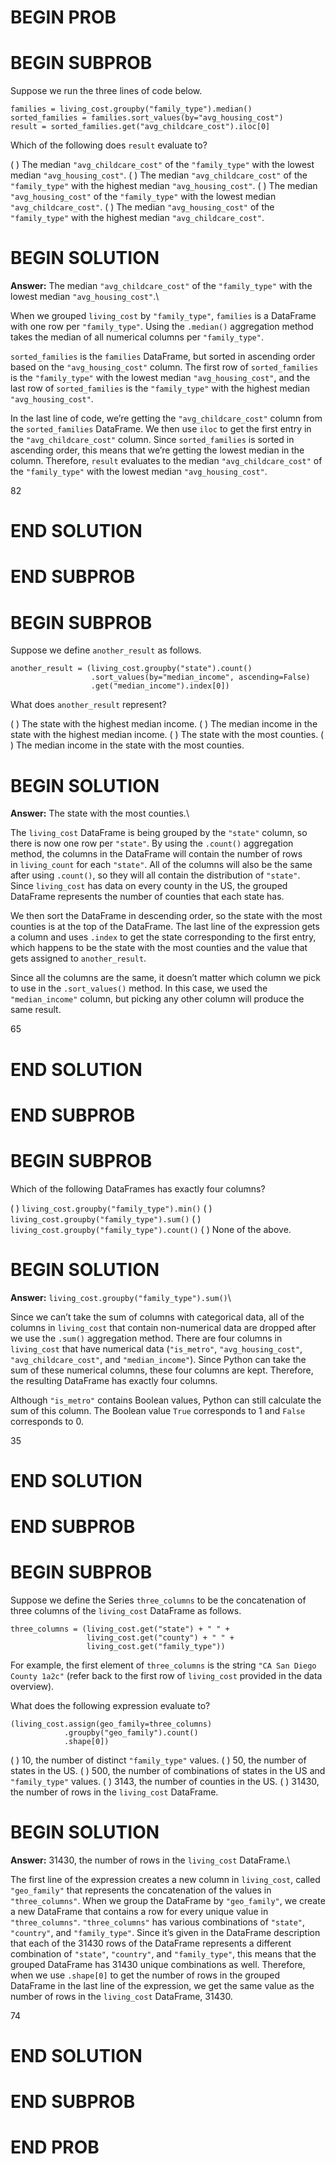 # BEGIN PROB

# BEGIN SUBPROB

Suppose we run the three lines of code below.

    families = living_cost.groupby("family_type").median()
    sorted_families = families.sort_values(by="avg_housing_cost")
    result = sorted_families.get("avg_childcare_cost").iloc[0]

Which of the following does `result` evaluate to?

( ) The median `"avg_childcare_cost"` of the `"family_type"` with the lowest median `"avg_housing_cost"`.
( ) The median `"avg_childcare_cost"` of the `"family_type"` with the highest median `"avg_housing_cost"`.
( ) The median `"avg_housing_cost"` of the `"family_type"` with the lowest median `"avg_childcare_cost"`.
( ) The median `"avg_housing_cost"` of the `"family_type"` with the highest median `"avg_childcare_cost"`.

# BEGIN SOLUTION

**Answer:** The median `"avg_childcare_cost"` of the `"family_type"` with the lowest median `"avg_housing_cost"`.\

When we grouped `living_cost` by `"family_type"`, `families` is a DataFrame with one row per `"family_type"`. Using the `.median()` aggregation method takes the median of all numerical columns per `"family_type"`.

`sorted_families` is the `families` DataFrame, but sorted in ascending order based on the  `"avg_housing_cost"` column. The first row of `sorted_families` is the `"family_type"` with the lowest median  `"avg_housing_cost"`, and the last row of `sorted_families` is the `"family_type"` with the highest median  `"avg_housing_cost"`.

In the last line of code, we’re getting the `"avg_childcare_cost"` column from the `sorted_families` DataFrame. We then use `iloc` to get the first entry in the `"avg_childcare_cost"` column. Since `sorted_families` is sorted in ascending order, this means that we’re getting the lowest median in the column. Therefore, `result` evaluates to the median `"avg_childcare_cost"` of the `"family_type"` with the lowest median `"avg_housing_cost"`.

<average>82</average>

# END SOLUTION

# END SUBPROB

# BEGIN SUBPROB

Suppose we define `another_result` as follows.

    another_result = (living_cost.groupby("state").count()
                      .sort_values(by="median_income", ascending=False)
                      .get("median_income").index[0])

What does `another_result` represent?

( ) The state with the highest median income.
( ) The median income in the state with the highest median income.
( ) The state with the most counties.
( ) The median income in the state with the most counties.

# BEGIN SOLUTION

**Answer:** The state with the most counties.\

The `living_cost` DataFrame is being grouped by the `"state"` column, so there is now one row per `"state"`. By using the `.count()` aggregation method, the columns in the DataFrame will contain the number of rows in `living_count` for each `"state"`. All of the columns will also be the same after using `.count()`, so they will all contain the distribution of `"state"`. Since `living_cost` has data on every county in the US, the grouped DataFrame represents the number of counties that each state has. 

We then sort the DataFrame in descending order, so the state with the most counties is at the top of the DataFrame. The last line of the expression gets a column and uses `.index` to get the state corresponding to the first entry, which happens to be the state with the most counties and the value that gets assigned to `another_result`.

Since all the columns are the same, it doesn’t matter which column we pick to use in the `.sort_values()` method. In this case, we used the `"median_income"` column, but picking any other column will produce the same result.

<average>65</average>

# END SOLUTION

# END SUBPROB

# BEGIN SUBPROB

Which of the following DataFrames has exactly four columns?

( ) `living_cost.groupby("family_type").min()`
( ) `living_cost.groupby("family_type").sum()`
( ) `living_cost.groupby("family_type").count()`
( ) None of the above.

# BEGIN SOLUTION

**Answer:** `living_cost.groupby("family_type").sum()`\

Since we can’t take the sum of columns with categorical data, all of the columns in `living_cost` that contain non-numerical data are dropped after we use the `.sum()` aggregation method. There are four columns in `living_cost` that have numerical data (`"is_metro"`, `"avg_housing_cost"`, `"avg_childcare_cost"`, and `"median_income"`). Since Python can take the sum of these numerical columns, these four columns are kept. Therefore, the resulting DataFrame has exactly four columns.

Although `"is_metro"` contains Boolean values, Python can still calculate the sum of this column. The Boolean value `True` corresponds to 1 and `False` corresponds to 0.

<average>35</average>

# END SOLUTION

# END SUBPROB

# BEGIN SUBPROB

Suppose we define the Series `three_columns` to be the concatenation of
three columns of the `living_cost` DataFrame as follows.

    three_columns = (living_cost.get("state") + " " +
                     living_cost.get("county") + " " + 
                     living_cost.get("family_type"))

For example, the first element of `three_columns` is the string
`"CA San Diego County 1a2c"` (refer back to the first row of
`living_cost` provided in the data overview).

What does the following expression evaluate to?

    (living_cost.assign(geo_family=three_columns)
                .groupby("geo_family").count()
                .shape[0])

( ) $10$, the number of distinct `"family_type"` values.
( ) $50$, the number of states in the US.
( ) $500$, the number of combinations of states in the US and `"family_type"` values.
( ) $3143$, the number of counties in the US.
( ) $31430$, the number of rows in the `living_cost` DataFrame.

# BEGIN SOLUTION

**Answer:** $31430$, the number of rows in the `living_cost` DataFrame.\

The first line of the expression creates a new column in `living_cost`, called `"geo_family"` that represents the concatenation of the values in `"three_columns"`. When we group the DataFrame by `"geo_family"`, we create a new DataFrame that contains a row for every unique value in `"three_columns"`. `"three_columns"` has various combinations of `"state"`, `"country"`, and `"family_type"`. Since it’s given in the DataFrame description that each of the 31430 rows of the DataFrame represents a different combination of `"state"`, `"country"`, and `"family_type"`, this means that the grouped DataFrame has 31430 unique combinations as well. Therefore, when we use `.shape[0]` to get the number of rows in the grouped DataFrame in the last line of the expression, we get the same value as the number of rows in the `living_cost` DataFrame, 31430.

<average>74</average>

# END SOLUTION

# END SUBPROB

# END PROB